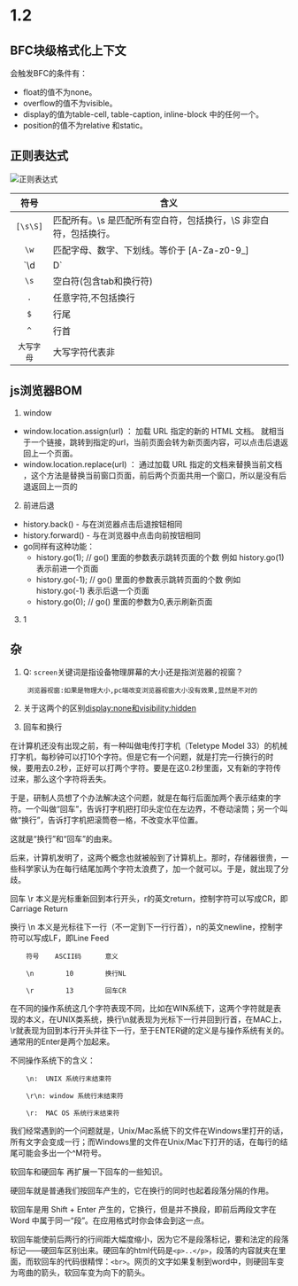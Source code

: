 # 1.2

## BFC块级格式化上下文

会触发BFC的条件有：

- float的值不为none。
- overflow的值不为visible。
- display的值为table-cell, table-caption, inline-block 中的任何一个。
- position的值不为relative 和static。

## 正则表达式

![正则表达式](https://cdn.jsdelivr.net/gh/ssschnappi/mynote@main/img/20210103102159.png)

|符号     |含义|
| :-:     | -  |
|`[\s\S]` |匹配所有。\s 是匹配所有空白符，包括换行，\S 非空白符，包括换行。|
| `\w`    |匹配字母、数字、下划线。等价于 [A-Za-z0-9_]|
|`\d|D`   |数字|非数字|
|`\s`     |空白符(包含tab和换行符)|
|`.`      |任意字符,不包括换行|
|`$`      |行尾|
|`^`      |行首|
|`大写字母`|大写字符代表非|

## js浏览器BOM

1. window

- window.location.assign(url) ： 加载 URL 指定的新的 HTML 文档。 就相当于一个链接，跳转到指定的url，当前页面会转为新页面内容，可以点击后退返回上一个页面。
- window.location.replace(url) ： 通过加载 URL 指定的文档来替换当前文档 ，这个方法是替换当前窗口页面，前后两个页面共用一个窗口，所以是没有后退返回上一页的

2. 前进后退

- history.back() - 与在浏览器点击后退按钮相同
- history.forward() - 与在浏览器中点击向前按钮相同
- go同样有这种功能：
  - history.go(1);  // go() 里面的参数表示跳转页面的个数 例如 history.go(1) 表示前进一个页面
  - history.go(-1);  // go() 里面的参数表示跳转页面的个数 例如 history.go(-1) 表示后退一个页面
  - history.go(0);  // go() 里面的参数为0,表示刷新页面

3. 1

## 杂

1. Q: `screen`关键词是指设备物理屏幕的大小还是指浏览器的视窗？

        浏览器视窗:如果是物理大小,pc端改变浏览器视窗大小没有效果,显然是不对的

2. 关于这两个的区别[display:none和visibility:hidden](https://segmentfault.com/a/1190000016570003)

3. 回车和换行

在计算机还没有出现之前，有一种叫做电传打字机（Teletype Model 33）的机械打字机，每秒钟可以打10个字符。但是它有一个问题，就是打完一行换行的时候，要用去0.2秒，正好可以打两个字符。要是在这0.2秒里面，又有新的字符传过来，那么这个字符将丢失。

于是，研制人员想了个办法解决这个问题，就是在每行后面加两个表示结束的字符。一个叫做“回车”，告诉打字机把打印头定位在左边界，不卷动滚筒；另一个叫做“换行”，告诉打字机把滚筒卷一格，不改变水平位置。

这就是“换行”和“回车”的由来。

后来，计算机发明了，这两个概念也就被般到了计算机上。那时，存储器很贵，一些科学家认为在每行结尾加两个字符太浪费了，加一个就可以。于是，就出现了分歧。

回车 \r 本义是光标重新回到本行开头，r的英文return，控制字符可以写成CR，即Carriage Return

换行 \n 本义是光标往下一行（不一定到下一行行首），n的英文newline，控制字符可以写成LF，即Line Feed

        符号    ASCII码      意义

        \n        10        换行NL

        \r        13        回车CR

在不同的操作系统这几个字符表现不同，比如在WIN系统下，这两个字符就是表现的本义，在UNIX类系统，换行\n就表现为光标下一行并回到行首，在MAC上，\r就表现为回到本行开头并往下一行，至于ENTER键的定义是与操作系统有关的。通常用的Enter是两个加起来。

不同操作系统下的含义：

        \n:  UNIX 系统行末结束符

        \r\n: window 系统行末结束符

        \r:  MAC OS 系统行末结束符

我们经常遇到的一个问题就是，Unix/Mac系统下的文件在Windows里打开的话，所有文字会变成一行；而Windows里的文件在Unix/Mac下打开的话，在每行的结尾可能会多出一个^M符号。

软回车和硬回车
再扩展一下回车的一些知识。

硬回车就是普通我们按回车产生的，它在换行的同时也起着段落分隔的作用。

软回车是用 Shift + Enter 产生的，它换行，但是并不换段，即前后两段文字在 Word 中属于同一“段”。在应用格式时你会体会到这一点。

软回车能使前后两行的行间距大幅度缩小，因为它不是段落标记，要和法定的段落标记——硬回车区别出来。硬回车的html代码是`<p>..</p>`，段落的内容就夹在里面，而软回车的代码很精悍：`<br>`。网页的文字如果复制到word中，则硬回车变为弯曲的箭头，软回车变为向下的箭头。
